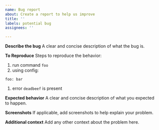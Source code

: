 ```yaml
---
name: Bug report
about: Create a report to help us improve
title: ''
labels: potential bug
assignees: ''

---
```


**Describe the bug**
A clear and concise description of what the bug is.

**To Reproduce**
Steps to reproduce the behavior:
1. run command `foo`
1. using config:
```
foo: bar
```
1. error `deadbeef` is present

**Expected behavior**
A clear and concise description of what you expected to happen.

**Screenshots**
If applicable, add screenshots to help explain your problem.

**Additional context**
Add any other context about the problem here.
